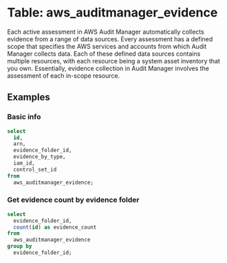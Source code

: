 # Table: aws_auditmanager_evidence

Each active assessment in AWS Audit Manager automatically collects evidence from a range of data sources. Every assessment has a defined scope that specifies the AWS services and accounts from which Audit Manager collects data. Each of these defined data sources contains multiple resources, with each resource being a system asset inventory that you own. Essentially, evidence collection in Audit Manager involves the assessment of each in-scope resource.

## Examples

### Basic info

```sql
select
  id,
  arn,
  evidence_folder_id,
  evidence_by_type,
  iam_id,
  control_set_id
from
  aws_auditmanager_evidence;
```

### Get evidence count by evidence folder

```sql
select
  evidence_folder_id,
  count(id) as evidence_count
from
  aws_auditmanager_evidence
group by
  evidence_folder_id;
```
